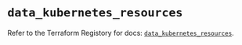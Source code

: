 # `data_kubernetes_resources`

Refer to the Terraform Registory for docs: [`data_kubernetes_resources`](https://registry.terraform.io/providers/hashicorp/kubernetes/2.25.1/docs/data-sources/resources).
